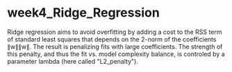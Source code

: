 # week4_Ridge_Regression

Ridge regression aims to avoid overfitting by adding a cost to the RSS term of standard least squares that depends on the 2-norm of the coefficients ∥w∥∥w∥. The result is penalizing fits with large coefficients. The strength of this penalty, and thus the fit vs. model complexity balance, is controled by a parameter lambda (here called "L2_penalty").
